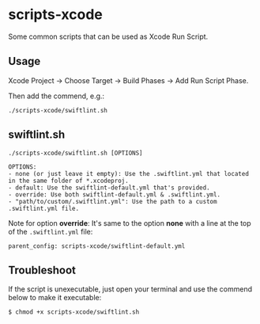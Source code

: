 # scripts-xcode

Some common scripts that can be used as Xcode Run Script.

## Usage

Xcode Project -> Choose Target -> Build Phases -> Add Run Script Phase.

Then add the commend, e.g.:

    ./scripts-xcode/swiftlint.sh

## swiftlint.sh

```
./scripts-xcode/swiftlint.sh [OPTIONS]

OPTIONS:
- none (or just leave it empty): Use the .swiftlint.yml that located in the same folder of *.xcodeproj.
- default: Use the swiftlint-default.yml that's provided.
- override: Use both swiftlint-default.yml & .swiftlint.yml.
- "path/to/custom/.swiftlint.yml": Use the path to a custom .swiftlint.yml file.
```
    
Note for option **override**: It's same to the option **none** with a line at the top of the `.swiftlint.yml` file:

    parent_config: scripts-xcode/swiftlint-default.yml

## Troubleshoot

If the script is unexecutable, just open your terminal and use the commend below to make it executable:

    $ chmod +x scripts-xcode/swiftlint.sh



